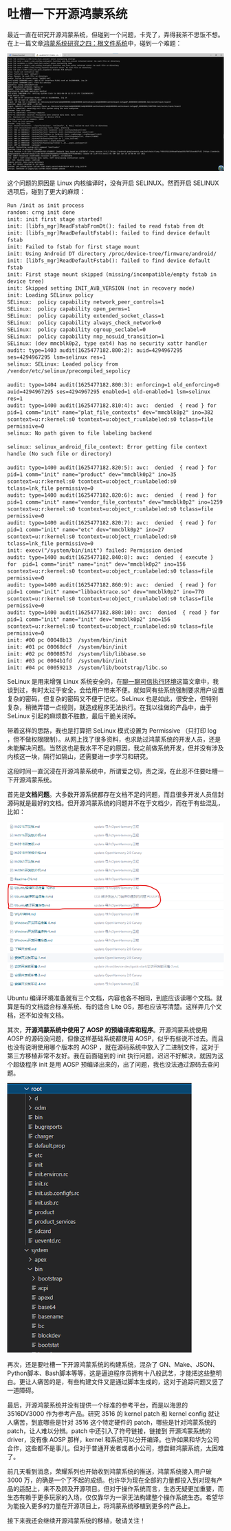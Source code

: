 # 吐槽一下开源鸿蒙系统

最近一直在研究开源鸿蒙系统，但碰到一个问题，卡壳了，弄得我茶不思饭不想。在上一篇文章[鸿蒙系统研究之四：根文件系统](https://mp.weixin.qq.com/s/NBVs6Wa8jKE5x8GcSSusvQ)中，碰到一个难题：

![](https://raw.githubusercontent.com/mogoweb/mywritings/master/book_wechat/202106/images/harmonyos_rootfs_01.png)

这个问题的原因是 Linux 内核编译时，没有开启 SELINUX。然而开启 SELINUX 选项后，碰到了更大的麻烦：

```
Run /init as init process
random: crng init done
init: init first stage started!
init: [libfs_mgr]ReadFstabFromDt(): failed to read fstab from dt
init: [libfs_mgr]ReadDefaultFstab(): failed to find device default fstab
init: Failed to fstab for first stage mount
init: Using Android DT directory /proc/device-tree/firmware/android/
init: [libfs_mgr]ReadDefaultFstab(): failed to find device default fstab
init: First stage mount skipped (missing/incompatible/empty fstab in device tree)
init: Skipped setting INIT_AVB_VERSION (not in recovery mode)
init: Loading SELinux policy
SELinux:  policy capability network_peer_controls=1
SELinux:  policy capability open_perms=1
SELinux:  policy capability extended_socket_class=1
SELinux:  policy capability always_check_network=0
SELinux:  policy capability cgroup_seclabel=0
SELinux:  policy capability nnp_nosuid_transition=1
SELinux: (dev mmcblk0p2, type ext4) has no security xattr handler
audit: type=1403 audit(1625477182.800:2): auid=4294967295 ses=4294967295 lsm=selinux res=1
selinux: SELinux: Loaded policy from /vendor/etc/selinux/precompiled_sepolicy

audit: type=1404 audit(1625477182.800:3): enforcing=1 old_enforcing=0 auid=4294967295 ses=4294967295 enabled=1 old-enabled=1 lsm=selinux res=1
audit: type=1400 audit(1625477182.810:4): avc:  denied  { read } for  pid=1 comm="init" name="plat_file_contexts" dev="mmcblk0p2" ino=382 scontext=u:r:kernel:s0 tcontext=u:object_r:unlabeled:s0 tclass=file permissive=0
selinux: No path given to file labeling backend

selinux: selinux_android_file_context: Error getting file context handle (No such file or directory)

audit: type=1400 audit(1625477182.820:5): avc:  denied  { read } for  pid=1 comm="init" name="product" dev="mmcblk0p2" ino=35 scontext=u:r:kernel:s0 tcontext=u:object_r:unlabeled:s0 tclass=lnk_file permissive=0
audit: type=1400 audit(1625477182.820:6): avc:  denied  { read } for  pid=1 comm="init" name="vendor_file_contexts" dev="mmcblk0p2" ino=1259 scontext=u:r:kernel:s0 tcontext=u:object_r:unlabeled:s0 tclass=file permissive=0
audit: type=1400 audit(1625477182.820:7): avc:  denied  { read } for  pid=1 comm="init" name="etc" dev="mmcblk0p2" ino=27 scontext=u:r:kernel:s0 tcontext=u:object_r:unlabeled:s0 tclass=lnk_file permissive=0
init: execv("/system/bin/init") failed: Permission denied
audit: type=1400 audit(1625477182.840:8): avc:  denied  { execute } for  pid=1 comm="init" name="init" dev="mmcblk0p2" ino=156 scontext=u:r:kernel:s0 tcontext=u:object_r:unlabeled:s0 tclass=file permissive=0
audit: type=1400 audit(1625477182.860:9): avc:  denied  { read } for  pid=1 comm="init" name="libbacktrace.so" dev="mmcblk0p2" ino=770 scontext=u:r:kernel:s0 tcontext=u:object_r:unlabeled:s0 tclass=file permissive=0
audit: type=1400 audit(1625477182.880:10): avc:  denied  { read } for  pid=1 comm="init" name="init" dev="mmcblk0p2" ino=156 scontext=u:r:kernel:s0 tcontext=u:object_r:unlabeled:s0 tclass=file permissive=0
init: #00 pc 00048b13  /system/bin/init
init: #01 pc 00068dcf  /system/bin/init
init: #02 pc 0000857d  /system/lib/libbase.so
init: #03 pc 0004b1fd  /system/bin/init
init: #04 pc 00059213  /system/lib/bootstrap/libc.so
```

SeLinux 是用来增强 Linux 系统安全的，在[聊一聊可信执行环境](https://mp.weixin.qq.com/s/0RQkQO8YFFf9V2y2TGw2Tg)这篇文章中，我谈到过，有时太过于安全，会给用户带来不便。就如同有些系统强制要求用户设置复杂的密码，但复杂的密码又不便于记忆。SeLinux 也是如此，很安全，但特别复杂，稍微弄错一点规则，就造成程序无法执行。在我以往做的产品中，由于 SeLinux 引起的麻烦数不胜数，最后干脆关闭掉。

带着这样的思路，我也是打算把 SeLinux 模式设置为 Permissive （只打印 log ，但不做权限限制）。从网上找了很多资料，也求助过鸿蒙系统的开发人员，还是未能解决问题。当然这也是我水平不足的原因，我之前做系统开发，但并没有涉及内核这一块，隔行如隔山，还需要进一步学习和研究。

这段时间一直沉浸在开源鸿蒙系统中，所谓爱之切，责之深，在此忍不住要吐槽一下开源鸿蒙系统。

首先是**文档问题**。大多数开源系统都存在文档不足的问题，而且很多开发人员信封源码就是最好的文档。但开源鸿蒙系统的问题并不在于文档少，而在于有些混乱，比如：

![](https://raw.githubusercontent.com/mogoweb/mywritings/master/book_wechat/202107/images/debate_harmony_01.png)

Ubuntu 编译环境准备就有三个文档，内容也各不相同，到底应该读哪个文档。就算是有的文档适合标准系统、有的适合 Lite OS，那也应该写清楚。这样弄几个文档，还不如没有文档。

其次，**开源鸿蒙系统中使用了 AOSP 的预编译库和程序**。开源鸿蒙系统使用 AOSP 的源码没问题，但像这样基础系统都使用 AOSP，似乎有些说不过去。而且也没有说明使用哪个版本的 AOSP ，就在源码系统中放入了二进制文件，这对于第三方移植非常不友好。我在前面碰到的 init 执行问题，迟迟不好解决，就因为这个超级程序 init 是用 AOSP 预编译出来的，出了问题，我也没法通过源码去查问题。

![](https://raw.githubusercontent.com/mogoweb/mywritings/master/book_wechat/202107/images/debate_harmony_02.png)

再次，还是要吐槽一下开源鸿蒙系统的构建系统，混杂了 GN、Make、JSON、Python脚本、Bash脚本等等，这是逼迫程序员拥有十八般武艺，才能把这些整明白。更让人痛苦的是，有些构建文件又是通过脚本生成的，这对于追踪问题又竖了一道障碍。

最后，开源鸿蒙系统并没有提供一个标准的参考平台，而是以海思的 3516DV3000 作为参考产品。研究 3516 的 kernel patch 和 kernel config 就让人痛苦，到底哪些是针对 3516 这个特定硬件的 patch，哪些是针对鸿蒙系统的 patch，让人难以分辨。patch 中还引入了符号链接，链接到 开源鸿蒙系统的 driver，没有像 AOSP 那样，kernel 和系统可以分开编译。也许如果和华为公司合作，这些都不是事儿。但对于普通开发者或者小公司，想尝鲜鸿蒙系统，太困难了。

前几天看到消息，荣耀系列也开始收到鸿蒙系统的推送，鸿蒙系统接入用户破 3000 万，的确是一个了不起的成绩。也许华为现在全部的力量都投入到对现有产品的适配上，来不及顾及开源项目。但对于操作系统而言，生态无疑更加重要，而生态有赖于更多玩家的入场，仅仅靠华为一家无法构建整个操作系统生态。希望华为能投入更多的力量在开源项目上，将鸿蒙系统移植到更多的产品上。

接下来我还会继续开源鸿蒙系统的移植，敬请关注！